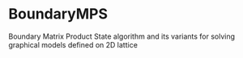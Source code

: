 # BoundaryMPS
Boundary Matrix Product State algorithm and its variants for solving graphical models defined on 2D lattice
